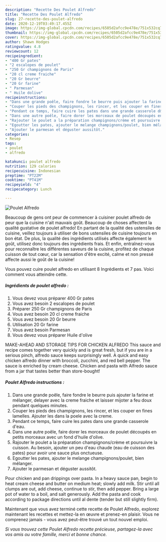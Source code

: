 ```yaml
---
description: "Recette Des Poulet Alfredo"
title: "Recette Des Poulet Alfredo"
slug: 27-recette-des-poulet-alfredo
date: 2020-12-19T03:49:17.455Z
image: https://img-global.cpcdn.com/recipes/6505d2afcc9e478e/751x532cq70/poulet-alfredo-photo-principale-de-la-recette.jpg
thumbnail: https://img-global.cpcdn.com/recipes/6505d2afcc9e478e/751x532cq70/poulet-alfredo-photo-principale-de-la-recette.jpg
cover: https://img-global.cpcdn.com/recipes/6505d2afcc9e478e/751x532cq70/poulet-alfredo-photo-principale-de-la-recette.jpg
author: Shawn Hodges
ratingvalue: 4.8
reviewcount: 12
recipeingredient:
- "400 Gr pates"
- "2 escalopes de poulet"
- "250 Gr champignons de Paris"
- "20 cl creme fraiche"
- "20 Gr beurre"
- "20 Gr farine"
- " Parmesan"
- " Huile dolive"
recipeinstructions:
- "Dans une grande poêle, faire fondre le beurre puis ajouter la farine et mélanger, delayer avec la creme fraiche et laisser mijoter a feu doux pendant quelques minutes."
- "Couper les pieds des champignons, les rincer, et les couper en fines lamelles. Ajouter les dans la poele avec la creme."
- "Pendant ce temps, faire cuire les pates dans une grande casserole d&#39;eau."
- "Dans une autre poêle, faire dorer les morceaux de poulet découpés en petits morceaux avec un fond d&#39;huile d&#39;olive."
- "Rajouter le poulet a la préparation champignons/crème et poursuivre la cuisson. Au besoin, ajouter un peu d&#39;eau chaude (eau de cuisson des pates) pour avoir une sauce plus onctueuse."
- "Egoutter les pates, ajouter le melange champignons/poulet, bien mélanger."
- "Ajouter le parmesan et déguster aussitôt."
categories:
- Resep
tags:
- poulet
- alfredo

katakunci: poulet alfredo 
nutrition: 129 calories
recipecuisine: Indonesian
preptime: "PT22M"
cooktime: "PT41M"
recipeyield: "4"
recipecategory: Lunch

---
```



![Poulet Alfredo](https://img-global.cpcdn.com/recipes/6505d2afcc9e478e/751x532cq70/poulet-alfredo-photo-principale-de-la-recette.jpg)

Beaucoup de gens ont peur de commencer à cuisiner poulet alfredo de peur que la cuisine n'ait mauvais goût. Beaucoup de choses affectent la qualité gustative de poulet alfredo! En partant de la qualité des ustensiles de cuisine, veillez toujours à utiliser de bons ustensiles de cuisine toujours en bon état. De plus, la qualité des ingrédients utilisés affecte également le goût, utilisez donc toujours des ingrédients frais. Et enfin, entraînez-vous pour reconnaître les différentes saveurs de la cuisine, profitez de chaque cuisson de tout cœur, car la sensation d'être excité, calme et non pressé affecte aussi le goût de la cuisine!

<!--inarticleads1-->

Vous pouvez cuire poulet alfredo en utilisant 8 Ingrédients et 7 pas. Voici comment vous atteindre cette.

##### Ingrédients de poulet alfredo :

1. Vous devez vous préparer 400 Gr pates
1. Vous avez besoin 2 escalopes de poulet
1. Préparer 250 Gr champignons de Paris
1. Vous avez besoin 20 cl creme fraiche
1. Vous avez besoin 20 Gr beurre
1. Utilisation 20 Gr farine
1. Vous avez besoin  Parmesan
1. Vous devez vous préparer  Huile d&#39;olive


MAKE-AHEAD AND STORAGE TIPS FOR CHICKEN ALFREDO This sauce and recipe comes together very quickly and is great fresh, but if you are in a serious pinch, alfredo sauce keeps surprisingly well. A quick and easy chicken alfredo dinner with broccoli, zucchini, and red bell pepper. The sauce is enriched by cream cheese. Chicken and pasta with Alfredo sauce from a jar that tastes better than store-bought! 

<!--inarticleads2-->

##### Poulet Alfredo instructions :

1. Dans une grande poêle, faire fondre le beurre puis ajouter la farine et mélanger, delayer avec la creme fraiche et laisser mijoter a feu doux pendant quelques minutes.
1. Couper les pieds des champignons, les rincer, et les couper en fines lamelles. Ajouter les dans la poele avec la creme.
1. Pendant ce temps, faire cuire les pates dans une grande casserole d&#39;eau.
1. Dans une autre poêle, faire dorer les morceaux de poulet découpés en petits morceaux avec un fond d&#39;huile d&#39;olive.
1. Rajouter le poulet a la préparation champignons/crème et poursuivre la cuisson. Au besoin, ajouter un peu d&#39;eau chaude (eau de cuisson des pates) pour avoir une sauce plus onctueuse.
1. Egoutter les pates, ajouter le melange champignons/poulet, bien mélanger.
1. Ajouter le parmesan et déguster aussitôt.


Pour chicken and pan drippings over pasta. In a heavy sauce pan, begin to heat cream cheese and butter on medium heat; slowly add milk. Stir until all clumps are out, add cheese, continue to stir, then add pepper. Bring a large pot of water to a boil, and salt generously. Add the pasta and cook according to package directions until al dente (tender but still slightly firm). 

<!--inarticleads1-->

<p>
Maintenant que vous avez terminé cette recette de Poulet Alfredo, explorez maintenant les recettes et mettez-la en œuvre et prenez-en plaisir. Vous ne comprenez jamais - vous avez peut-être trouvé un tout nouvel emploi.
</p>

<p>
<i>Si vous trouvez cette Poulet Alfredo recette précieuse, partagez-la avec vos amis ou votre famille, merci et bonne chance.</i>
</p>
